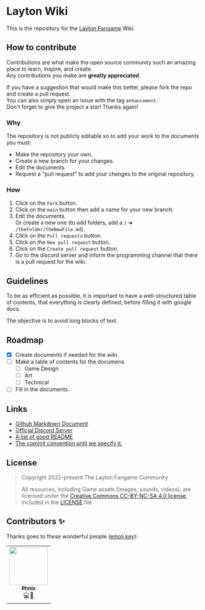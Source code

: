 # Layton Wiki
This is the repository for the [Layton Fangame](https://github.com/Layton-Fangame/Layton-Fangame) Wiki.

## How to contribute
Contributions are what make the open source community such an amazing place to learn, inspire, and create.<br>
Any contributions you make are **greatly appreciated**.

If you have a suggestion that would make this better, please fork the repo and create a pull request.<br>
You can also simply open an issue with the tag `enhancement`.<br>
Don't forget to give the project a star! Thanks again!

### Why
The repository is not publicly editable so to add your work to the documents you must:
- Make the repository your own.
- Create a new branch for your changes.
- Edit the documents.
- Request a "pull request" to add your chenges to the original repository.

### How
1. Click on the `Fork` button.
2. Click on the `main` button then add a name for your new branch.
3. Edit the documents.<br>
	Or create a new one (to add folders, add a `/` ➜ `/theFolder/theNewFile.md`)
4. Click on the `Pull requests` button.
5. Click on the `New pull request` button.
6. Click on the `Create pull request` button.
7. Go to the discord server and inform the programming channel that there is a pull request for the wiki.

## Guidelines
To be as efficient as possible, it is important to have a well-structured table of contents,
that everything is clearly defined, before filling it with google docs.

The objective is to avoid long blocks of text.

## Roadmap
- [x] Create documents if needed for the wiki.
- [ ] Make a table of contents for the documens.
	- [ ] Game Design
	- [ ] Art 
	- [ ] Technical
- [ ] Fill in the documents.

## Links
- [Github Markdown Document](https://docs.github.com/en/get-started/writing-on-github/getting-started-with-writing-and-formatting-on-github/basic-writing-and-formatting-syntax)
- [Official Discord Server](https://discord.gg/DSmjVvmBEd)
- [A list of good README](https://github.com/matiassingers/awesome-readme)
- [The commit convention until we specify it.](https://gist.github.com/qoomon/5dfcdf8eec66a051ecd85625518cfd13#default)

## License
> Copyright 2022-present The Layton Fangame Community
> 
> All resources, including Game assets (images, sounds, videos), are licensed under the [Creative Commons CC-BY-NC-SA 4.0 license](https://creativecommons.org/licenses/by-nc-sa/4.0/), included in the [LICENSE](../main/LICENSE) file

## Contributors ✨
Thanks goes to these wonderful people ([emoji key](https://allcontributors.org/docs/en/emoji-key)):

<table>
  <tr>
    <td align="center"><a href="https://github.com/MrPhnix"><img src="https://avatars.githubusercontent.com/u/76911907" width="100px;" alt=""/><br/><sub><b>Phnix</b></sub></a><br/><a title="Code">💻</a><a title="Documentation">📖</a></td>
  </tr>
</table>
